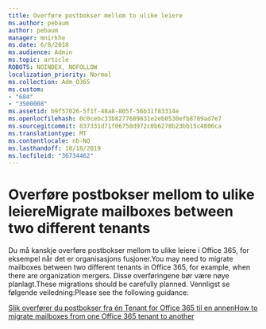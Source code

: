 ```yaml
---
title: Overføre postbokser mellom to ulike leiere
ms.author: pebaum
author: pebaum
manager: mnirkhe
ms.date: 6/8/2018
ms.audience: Admin
ms.topic: article
ROBOTS: NOINDEX, NOFOLLOW
localization_priority: Normal
ms.collection: Adm_O365
ms.custom:
- "684"
- "3500008"
ms.assetid: b9f57026-5f1f-48a8-805f-56b31f83314e
ms.openlocfilehash: 0c0cebc33b8277689631e2eb0530efb8789ad7e7
ms.sourcegitcommit: 037331d71f06750d972c0b6278b23bb15c4806ca
ms.translationtype: MT
ms.contentlocale: nb-NO
ms.lasthandoff: 10/18/2019
ms.locfileid: "36734462"
---
```

# <a name="migrate-mailboxes-between-two-different-tenants"></a><span data-ttu-id="13a18-102">Overføre postbokser mellom to ulike leiere</span><span class="sxs-lookup"><span data-stu-id="13a18-102">Migrate mailboxes between two different tenants</span></span>

<span data-ttu-id="13a18-103">Du må kanskje overføre postbokser mellom to ulike leiere i Office 365, for eksempel når det er organisasjons fusjoner.</span><span class="sxs-lookup"><span data-stu-id="13a18-103">You may need to migrate mailboxes between two different tenants in Office 365, for example, when there are organization mergers.</span></span> <span data-ttu-id="13a18-104">Disse overføringene bør være nøye planlagt.</span><span class="sxs-lookup"><span data-stu-id="13a18-104">These migrations should be carefully planned.</span></span> <span data-ttu-id="13a18-105">Vennligst se følgende veiledning:</span><span class="sxs-lookup"><span data-stu-id="13a18-105">Please see the following guidance:</span></span>
  
[<span data-ttu-id="13a18-106">Slik overfører du postbokser fra én Tenant for Office 365 til en annen</span><span class="sxs-lookup"><span data-stu-id="13a18-106">How to migrate mailboxes from one Office 365 tenant to another</span></span>](https://docs.microsoft.com/Exchange/mailbox-migration/migrate-mailboxes-across-tenants)
  